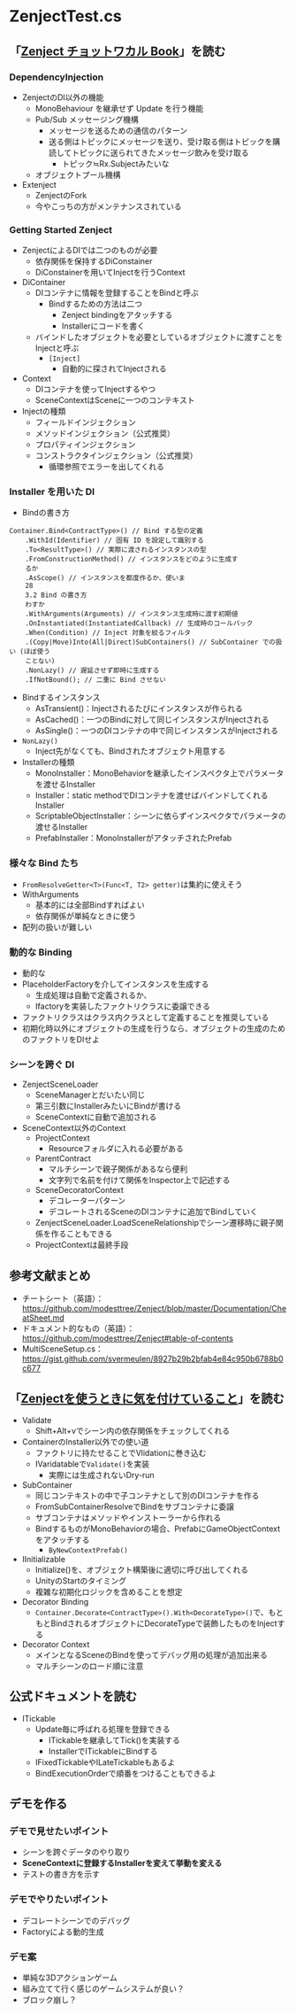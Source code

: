 ZenjectTest.cs
==

## 「[Zenject チョットワカル Book](https://booth.pm/ja/items/1520608)」を読む

### DependencyInjection

- ZenjectのDI以外の機能
  - MonoBehaviour を継承せず Update を行う機能
  - Pub/Sub メッセージング機構
    - メッセージを送るための通信のパターン
    - 送る側はトピックにメッセージを送り、受け取る側はトピックを購読してトピックに送られてきたメッセージ飲みを受け取る
      - トピック≒Rx.Subjectみたいな
  - オブジェクトプール機構
- Extenject
  - ZenjectのFork
  - 今やこっちの方がメンテナンスされている

### Getting Started Zenject

- ZenjectによるDIでは二つのものが必要
  - 依存関係を保持するDiConstainer
  - DiConstainerを用いてInjectを行うContext
- DiContainer
  - DIコンテナに情報を登録することをBindと呼ぶ
    - Bindするための方法は二つ
      - Zenject bindingをアタッチする
      - Installerにコードを書く
  - バインドしたオブジェクトを必要としているオブジェクトに渡すことをInjectと呼ぶ
    - `[Inject]`
      - 自動的に探されてInjectされる
- Context
  - DIコンテナを使ってInjectするやつ
  - SceneContextはSceneに一つのコンテキスト
- Injectの種類
  - フィールドインジェクション
  - メソッドインジェクション（公式推奨）
  - プロパティインジェクション
  - コンストラクタインジェクション（公式推奨）
    - 循環参照でエラーを出してくれる

### Installer を用いた DI

- Bindの書き方

```
Container.Bind<ContractType>() // Bind する型の定義
    .WithId(Identifier) // 固有 ID を設定して識別する
    .To<ResultType>() // 実際に渡されるインスタンスの型
    .FromConstructionMethod() // インスタンスをどのように生成す
    るか
    .AsScope() // インスタンスを都度作るか、使いま
    28
    3.2 Bind の書き方
    わすか
    .WithArguments(Arguments) // インスタンス生成時に渡す初期値
    .OnInstantiated(InstantiatedCallback) // 生成時のコールバック
    .When(Condition) // Inject 対象を絞るフィルタ
    .(Copy|Move)Into(All|Direct)SubContainers() // SubContainer での扱い (ほぼ使う
    ことない)
    .NonLazy() // 遅延させず即時に生成する
    .IfNotBound(); // 二重に Bind させない
```

- Bindするインスタンス
  - AsTransient()：Injectされるたびにインスタンスが作られる
  - AsCached()：一つのBindに対して同じインスタンスがInjectされる
  - AsSingle()：一つのDIコンテナの中で同じインスタンスがInjectされる
- `NonLazy()`
  - Inject先がなくても、Bindされたオブジェクト用意する
- Installerの種類
  - MonoInstaller：MonoBehaviorを継承したインスペクタ上でパラメータを渡せるInstaller
  - Installer：static methodでDIコンテナを渡せばバインドしてくれるInstaller
  - ScriptableObjectInstaller：シーンに依らずインスペクタでパラメータの渡せるInstaller
  - PrefabInstaller：MonoInstallerがアタッチされたPrefab

### 様々な Bind たち

- `FromResolveGetter<T>(Func<T, T2> getter)`は集約に使えそう
- WithArguments
  - 基本的には全部Bindすればよい
  - 依存関係が単純なときに使う
- 配列の扱いが難しい

### 動的な Binding

- 動的な
- PlaceholderFactoryを介してインスタンスを生成する
  - 生成処理は自動で定義されるか、
  - Ifactoryを実装したファクトリクラスに委譲できる
- ファクトリクラスはクラス内クラスとして定義することを推奨している
- 初期化時以外にオブジェクトの生成を行うなら、オブジェクトの生成のためのファクトリをDIせよ

### シーンを跨ぐ DI

- ZenjectSceneLoader
  - SceneManagerとだいたい同じ
  - 第三引数にInstallerみたいにBindが書ける
  - SceneContextに自動で追加される
- SceneContext以外のContext
  - ProjectContext
    - Resourceフォルダに入れる必要がある
  - ParentContract
    - マルチシーンで親子関係があるなら便利
    - 文字列で名前を付けて関係をInspector上で記述する
  - SceneDecoratorContext
    - デコレーターパターン
    - デコレートされるSceneのDIコンテナに追加でBindしていく
  - ZenjectSceneLoader.LoadSceneRelationshipでシーン遷移時に親子関係を作ることもできる
  - ProjectContextは最終手段

## 参考文献まとめ

- チートシート（英語）：https://github.com/modesttree/Zenject/blob/master/Documentation/CheatSheet.md
- ドキュメント的なもの（英語）：https://github.com/modesttree/Zenject#table-of-contents
- MultiSceneSetup.cs：https://gist.github.com/svermeulen/8927b29b2bfab4e84c950b6788b0c677

## 「[Zenjectを使うときに気を付けていること](https://adarapata.hatenablog.com/entry/unity-advent-calendar-2019)」を読む

- Validate
  - Shift+Alt+vでシーン内の依存関係をチェックしてくれる
- ContainerのInstaller以外での使い道
  - ファクトリに持たせることでVlidationに巻き込む
  - IVaridatableで`Validate()`を実装
    - 実際には生成されないDry-run
- SubContainer
  - 同じコンテキストの中で子コンテナとして別のDIコンテナを作る
  - FromSubContainerResolveでBindをサブコンテナに委譲
  - サブコンテナはメソッドやインストーラーから作れる
  - BindするものがMonoBehaviorの場合、PrefabにGameObjectContextをアタッチする
    - `ByNewContextPrefab()`
- IInitializable
  - Initialize()を、オブジェクト構築後に適切に呼び出してくれる
  - UnityのStartのタイミング
  - 複雑な初期化ロジックを含めることを想定
- Decorator Binding
  - `Container.Decorate<ContractType>().With<DecorateType>()`で、もともとBindされるオブジェクトにDecorateTypeで装飾したものをInjectする
- Decorator Context
  - メインとなるSceneのBindを使ってデバッグ用の処理が追加出来る
  - マルチシーンのロード順に注意

## 公式ドキュメントを読む

- ITickable
  - Update毎に呼ばれる処理を登録できる
    - ITickableを継承してTick()を実装する
    - InstallerでITickableにBindする
  - IFixedTickableやILateTickableもあるよ
  - BindExecutionOrderで順番をつけることもできるよ

## デモを作る

### デモで見せたいポイント

- シーンを跨ぐデータのやり取り
- **SceneContextに登録するInstallerを変えて挙動を変える**
- テストの書き方を示す

### デモでやりたいポイント

- デコレートシーンでのデバッグ
- Factoryによる動的生成

### デモ案

- 単純な3Dアクションゲーム
- 組み立てて行く感じのゲームシステムが良い？
- ブロック崩し？
